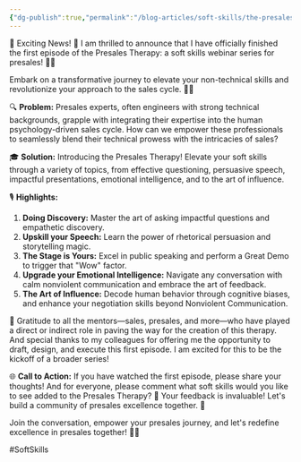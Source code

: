 ```yaml
---
{"dg-publish":true,"permalink":"/blog-articles/soft-skills/the-presales-therapy-episode-1/"}
---
```



🚀 Exciting News! 🚀 I am thrilled to announce that I have officially finished the first episode of the Presales Therapy: a soft skills webinar series for presales! 🌟🎉

Embark on a transformative journey to elevate your non-technical skills and revolutionize your approach to the sales cycle. 🔄💡

🔍 **Problem:** Presales experts, often engineers with strong technical backgrounds, grapple with integrating their expertise into the human psychology-driven sales cycle. How can we empower these professionals to seamlessly blend their technical prowess with the intricacies of sales?

🎓 **Solution:** Introducing the Presales Therapy! Elevate your soft skills through a variety of topics, from effective questioning, persuasive speech, impactful presentations, emotional intelligence, and to the art of influence.

🎙️ **Highlights:**

1. **Doing Discovery:** Master the art of asking impactful questions and empathetic discovery.
2. **Upskill your Speech:** Learn the power of rhetorical persuasion and storytelling magic.
3. **The Stage is Yours:** Excel in public speaking and perform a Great Demo to trigger that "Wow" factor.
4. **Upgrade your Emotional Intelligence:** Navigate any conversation with calm nonviolent communication and embrace the art of feedback.
5. **The Art of Influence:** Decode human behavior through cognitive biases, and enhance your negotiation skills beyond Nonviolent Communication.

🙏 Gratitude to all the mentors—sales, presales, and more—who have played a direct or indirect role in paving the way for the creation of this therapy. And special thanks to my colleagues for offering me the opportunity to draft, design, and execute this first episode. I am excited for this to be the kickoff of a broader series!

🌐 **Call to Action:** If you have watched the first episode, please share your thoughts! And for everyone, please comment what soft skills would you like to see added to the Presales Therapy? 🌈 Your feedback is invaluable! Let's build a community of presales excellence together. 🤝

Join the conversation, empower your presales journey, and let's redefine excellence in presales together! 🚀💼

#SoftSkills 
